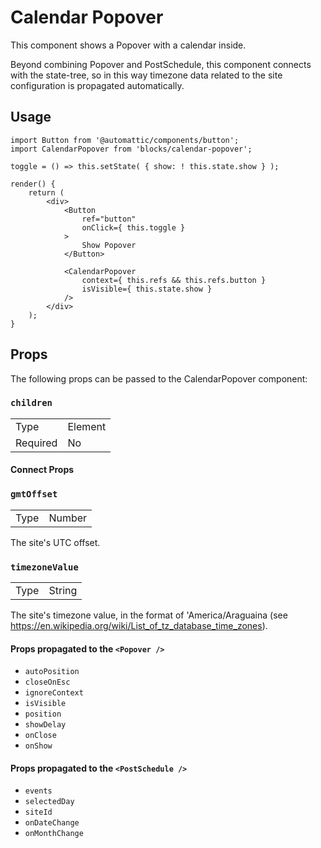 Calendar Popover
================

This component shows a Popover with a calendar inside.

Beyond combining Popover and PostSchedule, this component connects with the state-tree, so in this way timezone data related to the site configuration is propagated automatically.


## Usage

```es6
import Button from '@automattic/components/button';
import CalendarPopover from 'blocks/calendar-popover';

toggle = () => this.setState( { show: ! this.state.show } );

render() {
	return (
		<div>
			<Button
				ref="button"
				onClick={ this.toggle }
			>
				Show Popover
			</Button>

			<CalendarPopover
				context={ this.refs && this.refs.button }
				isVisible={ this.state.show }
			/>
		</div>
	);
}
```

## Props

The following props can be passed to the CalendarPopover component:

### `children`

<table>
	<tr><td>Type</td><td>Element</td></tr>
	<tr><td>Required</td><td>No</td></tr>
</table>


#### Connect Props

### `gmtOffset`

<table>
	<tr><td>Type</td><td>Number</td></tr>
</table>

The site's UTC offset.

### `timezoneValue`

<table>
	<tr><td>Type</td><td>String</td></tr>
</table>

The site's timezone value, in the format of 'America/Araguaina (see https://en.wikipedia.org/wiki/List_of_tz_database_time_zones).

#### Props propagated to the `<Popover />`

* `autoPosition`
* `closeOnEsc`
* `ignoreContext`
* `isVisible`
* `position`
* `showDelay`
* `onClose`
* `onShow`

#### Props propagated to the `<PostSchedule />`

 * `events`
 * `selectedDay`
 * `siteId`
 * `onDateChange`
 * `onMonthChange`
